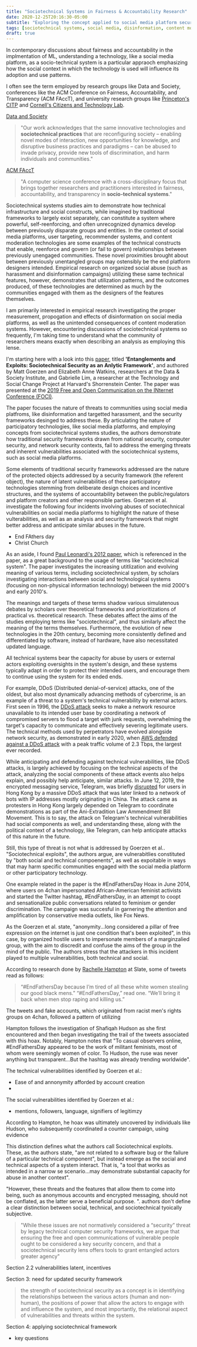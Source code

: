 ```yaml
---
title: "Sociotechnical Systems in Fairness & Accountability Research"
date: 2020-12-25T20:16:30-05:00
subtitle: "Exploring the concept applied to social media platform security"
tags: [sociotechnical systems, social media, disinformation, content moderation]
draft: true
---
```


In contemporary discussions about fairness and accountability in the implmentation of ML, understanding a technology, like a social media platform, as a socio-technical system is a particular appraoch emphasizing how the social context in which the technology is used will influence its adoption and use patterns. 

I often see the term employed by research groups like Data and Society, conferences like the ACM Conference on Fairness, Accountability, and Transparency (ACM FAccT), and university research groups like [Princeton's CITP](https://citp.princeton.edu/) and [Cornell's Citizens and Technology Lab](https://citizensandtech.org/). 

[Data and Society](https://datasociety.net/about/)
> "Our work acknowledges that the same innovative technologies and **sociotechnical practices** that are reconfiguring society – enabling novel modes of interaction, new opportunities for knowledge, and disruptive business practices and paradigms – can be abused to invade privacy, provide new tools of discrimination, and harm individuals and communities."  

[ACM FAccT](https://facctconference.org/)
> "A computer science conference with a cross-disciplinary focus that brings together researchers and practitioners interested in fairness, accountability, and transparency in **socio-technical systems**."

Sociotechnical systems studies aim to demonstrate how technical infrastructure and social constructs, while imagined by traditional frameworks to largely exist separately, can constitute a system where powerful, self-reenforcing, and often unrecognized dynamics develop between previously disparate groups and entities. In the context of social media platforms, user targeting, recommender systems, and content moderation technologies are some examples of the technical constructs that enable, reenforce and govern (or fail to govern) relationships between previously unengaged communities. These novel proximities brought about between previously unentangled groups may ostensibly be the end platform designers intended. Empirical research on organized social abuse (such as harassment and disinformation campaigns) utilizing these same technical features, however, demonstrates that utilization patterns, and the outcomes produced, of these technologies are determined as much by the communities engaged with them as the designers of the features themselves.

I am primarily interested in empirical research investigating the proper measurement, propogation and effects of disinformation on social media platforms, as well as the unintended consequences of content moderation systems. However, encountering discussions of sociotechnical systems so frequently, I'm taking time to understand what the community of researchers means exactly when describing an analysis as employing this lense.

I'm starting here with a look into this [paper](https://www.usenix.org/conference/foci19/presentation/goerzen), titled **'Entanglements and Exploits: Sociotechnical Security as an Anlytic Framework'**, and authored by Matt Goerzen and Elizabeth Anne Watkins, researchers at the Data & Society Institute, and Gabrielle Lim, a researcher at the Technology and Social Change Project at Harvard's Shorrenstein Center. The paper was presented at the [2019 Free and Open Communication on the INternet Conference (FOCI)](https://www.usenix.org/conference/foci19).

The paper focuses the nature of threats to communities using social media platfroms, like disinformation and targetted harassment, and the security frameworks desinged to address these. By articulating the nature of participatory technologies, like social media platforms, and employing concepts from sociotechnical systems studies, the authors demonstrate how traditional security frameworks drawn from national security, computer security, and network security contexts, fail to address the emerging threats and inherent vulnerabilities associated with the sociotechnical systems, such as social media platforms. 

Some elements of traditional security frameworks addressed are the nature of the protected objects addressed by a security framework (the referent object), the nature of latent vulnerabilities of these participatory technologies stemming from deliberate design choices and incentive structures, and the systems of accountability between the public/regulators and platform creators and other responsible parties. Goerzen et al. investigate the following four incidents involving abuses of sociotechnical vulnerabilities on social media platforms to highlight the nature of these vulterabilities, as well as an analysis and security framework that might better address and anticipate similar abuses in the future.
- End FAthers day
- Christ Church

As an aside, I found [Paul Leonardi's 2012 paper](https://papers.ssrn.com/sol3/papers.cfm?abstract_id=2129878), which is referenced in the paper, as a great background to the usage of terms like "sociotechnical system". The paper investigates the increasing utitlization and evolving meaning of various terms, including sociotechnical system, by scholars investigating interactions between social and technological systems (focusing on non-physical information technology) between the mid 2000's and early 2010's.  

The meanings and targets of these terms shadow various simulatenous debates by scholars over theoretical frameworks and prioritizations of practical vs. theoretical research. These debates affect the aims of the studies employing terms like "sociotechnical", and thus similarly affect the meaning of the terms themselves. Furthermore, the evolution of new technologies in the 20th century, becoming more consistently defined and differentiated by software, instead of hardware, have also necessitated updated language.

All technical systems bear the capacity for abuse by users or external actors exploiting oversights in the system's design, and these systems typically adapt in order to protect their intended users, and encourage them to continue using the system for its ended ends.

For example, DDoS (Distributed denial-of-service) attacks, one of the oldest, but also most dynamically advancing methods of cybercrime, is an example of a threat to a system's technical vulnerability by external actors. First seen in 1996, the [DDoS attack](https://www.cloudflare.com/learning/ddos/what-is-a-ddos-attack/#:~:text=A%20distributed%20denial%2Dof%2Dservice%20(DDoS)%20attack%20is,a%20flood%20of%20Internet%20traffic.) seeks to make a network resource unavailable to its intended user base by coordinating a network of compromised servers to flood a target with junk requests, overwhelming the target's capacity to communicate and effectively severing legitimate users. The technical methods used by perpetrators have evolved alongside network security, as demonstrated in early 2020, when [AWS defended against a DDoS attack](https://www.theverge.com/2020/6/18/21295337/amazon-aws-biggest-ddos-attack-ever-2-3-tbps-shield-github-netscout-arbor) with a peak traffic volume of 2.3 Tbps, the largest ever recorded.

While anticipating and defending against technical vulnerabilities, like DDoS attacks, is largely achieved by focusing on the technical aspects of the attack, analyzing the social components of these attack events also helps explain, and possibly help anticipate, similar attacks. In June 12, 2019, the encrypted messaging service, Telegram, was briefly [disrupted](https://www.bbc.com/news/business-48619804#:~:text=In%20a%20DDos%20attack%2C%20hackers,Americas%20and%20%22other%20countries%22.) for users in Hong Kong by a massive DDoS attack that was later linked to a network of bots with IP addresses mostly originating in China. The attack came as protesters in Hong Kong largely depended on Telegram to coordinate demonstrations as part of the Ani-Extradition Law Ammendment Bill Movement. This is to say, the attack on Telegram's technical vulnerabilities had social components as well, and understanding these, along with the political context of a technology, like Telegram, can help anticipate attacks of this nature in the future.

Still, this type of threat is not what is addressed by Goerzen et al.. "Sociotechnical exploits", the authors argue, are vulnerabitlies constituted by "both social and technical compoenents", as well as expoitable in ways that may harm specific communities engaged with the social media platform or other participatory technology.  

One example related in the paper is the #EndFathersDay Hoax in June 2014, where users on 4chan impersonated African-American feminist activists and started the Twitter hashtag, #EndFathersDay, in an attempt to coopt and sensationalize public conversations related to feminism or gender discrimination. The campaign was succesful in garnering the attention and amplification by conservative media outlets, like Fox News. 

As the Goerzen et al. state, "anonymity...long considered a pillar of free expression on the internet is just one condition that's been exploited", in this case, by organized hostile users to impersonate members of a marginzalied group, with the aim to discredit and confuse the aims of the group in the mind of the public. The authors stress that the attackers in this incident played to multiple vulnerabilities, both technical and social. 

According to research done by [Rachelle Hampton](https://slate.com/technology/2019/04/black-feminists-alt-right-twitter-gamergate.html) at Slate, some of tweets read as follows:

> “#EndFathersDay because I’m tired of all these white women stealing our good black mens.”
> “#EndFathersDay,” read one. “We’ll bring it back when men stop raping and killing us.”

The tweets and fake accounts, which originated from racist men's rights groups on 4chan, followed a pattern of utilizing

Hampton follows the investigation of Shafiqah Hudson as she first encountered and then began investigating the trail of the tweets associated with this hoax. Notably, Hampton notes that "To casual observers online, #EndFathersDay appeared to be the work of militant feminists, most of whom were seemingly women of color. To Hudson, the ruse was never anything but transparent...But the hashtag was already trending worldwide".

The technical vulnerabilities identified by Goerzen et al.:
- Ease of and annonymity afforded by account creation
- 
The social vulnerabilities identified by Goerzen et al.:
- mentions, followers, language, signifiers of legitimzy

According to Hampton, he hoax was ultimately uncovered by individuals like Hudson, who subsequently coordinated a counter campaign, using evidence





This distinction defines what the authors call Sociotechnical exploits. These, as the authors state, "are not related to a software bug or the failure of a particular technical component", but instead emerge as the social and technical aspects of a system interact. That is, "a tool that works as intended in a narrow se scenario...may demonstrate substantial capacity for abuse in another context". 

"However, these threats and the features that allow them to come into being, such as anonymous accounts and encrypted messaging, should not be conflated, as the latter serve a beneficial purpose. ". authors don't define a clear distinction between social, technical, and sociotechnical tyoically subjective. 

>"While these issues are not normatively considered a “security” threat by legacy technical computer security frameworks, we argue that ensuring the free and open communications of vulnerable people ought to be considered a key security concern, and that a sociotechnical security lens offers tools to grant entangled actors greater agency"

Section 2.2
vulnerabilities latent, incentives

Section 3: need for updated security framework 

> the strength of sociotechnical security as a concept
is in identifying the relationships between the various actors
(human and non-human), the positions of power that allow
the actors to engage with and influence the system, and most
importantly, the relational aspect of vulnerabilities and
threats within the system. 


Section 4: applying sociotechnical framework 
- key questions









